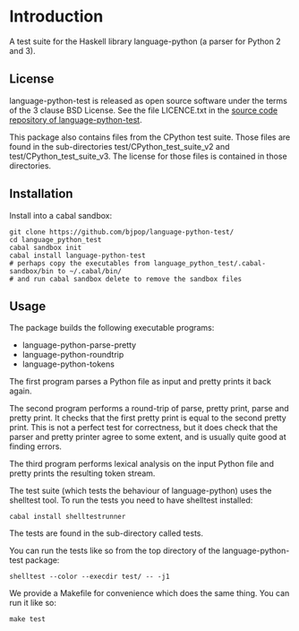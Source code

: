Introduction
============

A test suite for the Haskell library language-python (a parser for Python 2 and 3).

License
-------

language-python-test is released as open source software under the terms of the 3 clause BSD License. See the file LICENCE.txt in the [source code repository of language-python-test](https://github.com/bjpop/language-python-test).

This package also contains files from the CPython test suite. Those files are found in the
sub-directories test/CPython_test_suite_v2 and test/CPython_test_suite_v3. The license for those files is
contained in those directories. 

Installation
------------

Install into a cabal sandbox:

    git clone https://github.com/bjpop/language-python-test/
    cd language_python_test
    cabal sandbox init
    cabal install language-python-test
    # perhaps copy the executables from language_python_test/.cabal-sandbox/bin to ~/.cabal/bin/
    # and run cabal sandbox delete to remove the sandbox files

Usage
-----

The package builds the following executable programs:

* language-python-parse-pretty
* language-python-roundtrip
* language-python-tokens

The first program parses a Python file as input and pretty prints it back again.

The second program performs a round-trip of parse, pretty print, parse and pretty print. It checks that the first
pretty print is equal to the second pretty print. This is not a perfect test for correctness, but it does check that the parser and pretty printer agree to some extent, and is usually quite good at finding errors.

The third program performs lexical analysis on the input Python file and pretty prints the resulting token stream.

The test suite (which tests the behaviour of language-python) uses the shelltest tool. To run the tests you need to have shelltest installed:

    cabal install shelltestrunner

The tests are found in the sub-directory called tests.

You can run the tests like so from the top directory of the language-python-test package:

    shelltest --color --execdir test/ -- -j1

We provide a Makefile for convenience which does the same thing. You can run it like so:

    make test
